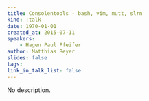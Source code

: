 ```yaml
---
title: Consolentools - bash, vim, mutt, slrn
kind: :talk
date: 1970-01-01
created_at: 2015-07-11
speakers:
    - Hagen Paul Pfeifer
author: Matthias Beyer
slides: false
tags:
link_in_talk_list: false
---
```


No description.
